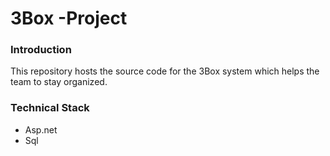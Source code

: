 # 3Box -Project

### Introduction

This repository hosts the source code for the 3Box system which helps the team to stay organized.<br>


### Technical Stack
* Asp.net
* Sql

